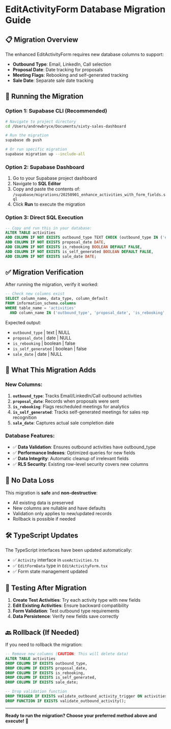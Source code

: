 # EditActivityForm Database Migration Guide

## 📋 Migration Overview

The enhanced EditActivityForm requires new database columns to support:
- **Outbound Type**: Email, LinkedIn, Call selection
- **Proposal Date**: Date tracking for proposals  
- **Meeting Flags**: Rebooking and self-generated tracking
- **Sale Date**: Separate sale date tracking

## 🚀 Running the Migration

### Option 1: Supabase CLI (Recommended)
```bash
# Navigate to project directory
cd /Users/andrewbryce/Documents/sixty-sales-dashboard

# Run the migration
supabase db push

# Or run specific migration
supabase migration up --include-all
```

### Option 2: Supabase Dashboard
1. Go to your Supabase project dashboard
2. Navigate to **SQL Editor**
3. Copy and paste the contents of:
   `/supabase/migrations/20250901_enhance_activities_with_form_fields.sql`
4. Click **Run** to execute the migration

### Option 3: Direct SQL Execution
```sql
-- Copy and run this in your database:
ALTER TABLE activities 
ADD COLUMN IF NOT EXISTS outbound_type TEXT CHECK (outbound_type IN ('email', 'linkedin', 'call')),
ADD COLUMN IF NOT EXISTS proposal_date DATE,
ADD COLUMN IF NOT EXISTS is_rebooking BOOLEAN DEFAULT FALSE,
ADD COLUMN IF NOT EXISTS is_self_generated BOOLEAN DEFAULT FALSE,
ADD COLUMN IF NOT EXISTS sale_date DATE;
```

## ✅ Migration Verification

After running the migration, verify it worked:

```sql
-- Check new columns exist
SELECT column_name, data_type, column_default 
FROM information_schema.columns 
WHERE table_name = 'activities' 
  AND column_name IN ('outbound_type', 'proposal_date', 'is_rebooking', 'is_self_generated', 'sale_date');
```

Expected output:
- `outbound_type` | text | NULL
- `proposal_date` | date | NULL  
- `is_rebooking` | boolean | false
- `is_self_generated` | boolean | false
- `sale_date` | date | NULL

## 🎯 What This Migration Adds

### New Columns:
1. **`outbound_type`**: Tracks Email/LinkedIn/Call outbound activities
2. **`proposal_date`**: Records when proposals were sent
3. **`is_rebooking`**: Flags rescheduled meetings for analytics
4. **`is_self_generated`**: Tracks self-generated meetings for sales rep recognition
5. **`sale_date`**: Captures actual sale completion date

### Database Features:
- ✅ **Data Validation**: Ensures outbound activities have outbound_type
- ✅ **Performance Indexes**: Optimized queries for new fields
- ✅ **Data Integrity**: Automatic cleanup of irrelevant fields
- ✅ **RLS Security**: Existing row-level security covers new columns

## 🔄 No Data Loss

This migration is **safe** and **non-destructive**:
- All existing data is preserved
- New columns are nullable and have defaults
- Validation only applies to new/updated records
- Rollback is possible if needed

## 🛠️ TypeScript Updates

The TypeScript interfaces have been updated automatically:
- ✅ `Activity` interface in `useActivities.ts`
- ✅ `EditFormData` type in `EditActivityForm.tsx`
- ✅ Form state management updated

## 🧪 Testing After Migration

1. **Create Test Activities**: Try each activity type with new fields
2. **Edit Existing Activities**: Ensure backward compatibility  
3. **Form Validation**: Test outbound type requirements
4. **Data Persistence**: Verify new fields save correctly

## 🔙 Rollback (If Needed)

If you need to rollback the migration:

```sql
-- Remove new columns (CAUTION: This will delete data)
ALTER TABLE activities 
DROP COLUMN IF EXISTS outbound_type,
DROP COLUMN IF EXISTS proposal_date,
DROP COLUMN IF EXISTS is_rebooking,
DROP COLUMN IF EXISTS is_self_generated,
DROP COLUMN IF EXISTS sale_date;

-- Drop validation function
DROP TRIGGER IF EXISTS validate_outbound_activity_trigger ON activities;
DROP FUNCTION IF EXISTS validate_outbound_activity();
```

---

**Ready to run the migration? Choose your preferred method above and execute!** 🚀